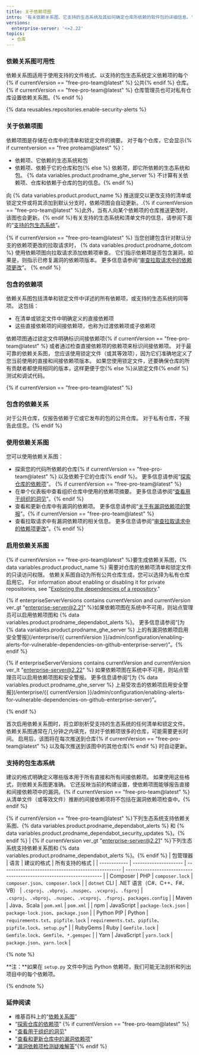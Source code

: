 ```yaml
---
title: 关于依赖项图
intro: '有关依赖关系图、它支持的生态系统及其如何确定仓库所依赖的软件包的详细信息。'
versions:
  enterprise-server: '<=2.22'
topics:
  - 仓库
---
```


### 依赖关系图可用性

依赖关系图适用于使用支持的文件格式、以支持的包生态系统定义依赖项的每个{% if currentVersion == "free-pro-team@latest" %} 公共{% endif %} 仓库。{% if currentVersion == "free-pro-team@latest" %} 仓库管理员也可对私有仓库设置依赖关系图。{% endif %}

{% data reusables.repositories.enable-security-alerts %}

### 关于依赖项图

依赖项图是存储在仓库中的清单和锁定文件的摘要。 对于每个仓库，它会显示{% if currentversion == "free proteam@latest" %}：

- 依赖项、它依赖的生态系统和包
- 依赖项、依赖于它的仓库和包{% else %} 依赖项，即它所依赖的生态系统和包。 {% data variables.product.prodname_ghe_server %} 不计算有关依赖项、仓库和依赖于仓库的包的信息。{% endif %}

向 {% data variables.product.product_name %} 推送提交以更改支持的清单或锁定文件或将其添加到默认分支时，依赖项图会自动更新。.{% if currentVersion == "free-pro-team@latest" %}此外，当有人向某个依赖项的仓库推送更改时，该图也会更新。{% endif %}有关支持的生态系统和清单文件的信息，请参阅下面的“[支持的包生态系统](#supported-package-ecosystems)”。

{% if currentVersion == "free-pro-team@latest" %}
当您创建包含针对默认分支的依赖项更改的拉取请求时，
{% data variables.product.prodname_dotcom %} 使用依赖项图向拉取请求添加依赖项审查。 它们指示依赖项是否包含漏洞，如果是，则指示已修复漏洞的依赖项版本。 更多信息请参阅“[审查拉取请求中的依赖项更改](/github/collaborating-with-issues-and-pull-requests/reviewing-dependency-changes-in-a-pull-request)”。
{% endif %}

### 包含的依赖项

依赖关系图包括清单和锁定文件中详述的所有依赖项，或支持的生态系统的同等项。 这包括：

- 在清单或锁定文件中明确定义的直接依赖项
- 这些直接依赖项的间接依赖项，也称为过渡依赖项或子依赖项

依赖项图通过锁定文件明确标识间接依赖项{% if currentVersion == "free-pro-team@latest" %} 或者通过检查直接依赖项的依赖项来标识间接依赖项。 对于最可靠的依赖关系图， 您应该使用锁定文件（或其等效项），因为它们准确地定义了您当前使用的直接和间接依赖项版本。 如果您使用锁定文件，还要确保仓库的所有贡献者都使用相同的版本，这样更便于您{% else %}从锁定文件{% endif %} 测试和调试代码。

{% if currentVersion == "free-pro-team@latest" %}
### 包含的依赖关系

对于公共仓库，仅报告依赖于它或它发布的包的公共仓库。 对于私有仓库，不报告此信息。{% endif %}

### 使用依赖关系图

您可以使用依赖关系图：

- 探索您的代码所依赖的仓库{% if currentVersion == "free-pro-team@latest" %} 以及依赖于它的仓库{% endif %}。 更多信息请参阅“[探索仓库的依赖项](/github/visualizing-repository-data-with-graphs/exploring-the-dependencies-of-a-repository)”。 {% if currentVersion == "free-pro-team@latest" %}
- 在单个仪表板中查看组织仓库中使用的依赖项摘要。 更多信息请参阅“[查看用于组织的洞见](/articles/viewing-insights-for-your-organization#viewing-organization-dependency-insights)”。{% endif %}
- 查看和更新仓库中有漏洞的依赖项。 更多信息请参阅“[关于有漏洞依赖项的警报](/github/managing-security-vulnerabilities/about-alerts-for-vulnerable-dependencies)”。{% if currentVersion == "free-pro-team@latest" %}
- 查看拉取请求中有漏洞依赖项的相关信息。 更多信息请参阅“[审查拉取请求中的依赖项更改](/github/collaborating-with-issues-and-pull-requests/reviewing-dependency-changes-in-a-pull-request)”。{% endif %}

### 启用依赖关系图

{% if currentVersion == "free-pro-team@latest" %}要生成依赖关系图，{% data variables.product.product_name %} 需要对仓库的依赖项清单和锁定文件的只读访问权限。 依赖关系图自动为所有公共仓库生成，您可以选择为私有仓库启用它。 For information about enabling or disabling it for private repositories, see "[Exploring the dependencies of a repository](/github/visualizing-repository-data-with-graphs/exploring-the-dependencies-of-a-repository)."

{% if enterpriseServerVersions contains currentVersion and currentVersion ver_gt "enterprise-server@2.21" %}如果依赖项图在系统中不可用，则站点管理员可以启用依赖项图和 {% data variables.product.prodname_dependabot_alerts %}。 更多信息请参阅“[为 {% data variables.product.prodname_ghe_server %} 上的有漏洞依赖项启用安全警报](/enterprise/{{ currentVersion }}/admin/configuration/enabling-alerts-for-vulnerable-dependencies-on-github-enterprise-server)”。{% endif %}

{% if enterpriseServerVersions contains currentVersion and currentVersion ver_lt "enterprise-server@2.22" %} 如果依赖项图在系统中不可用，则站点管理员可以启用依赖项图和安全警报。 更多信息请参阅“[为 {% data variables.product.prodname_ghe_server %} 上易受攻击的依赖项启用安全警报](/enterprise/{{ currentVersion }}/admin/configuration/enabling-alerts-for-vulnerable-dependencies-on-github-enterprise-server)”。

{% endif %}

首次启用依赖关系图时，将立即剖析受支持的生态系统的任何清单和锁定文件。 依赖关系图通常在几分钟之内填充，但对于依赖项很多的仓库，可能需要更长时间。 启用后，该图将在每次推送到仓库{% if currentVersion == "free-pro-team@latest" %} 以及每次推送到该图中的其他仓库{% endif %} 时自动更新。

### 支持的包生态系统

建议的格式明确定义哪些版本用于所有直接和所有间接依赖项。 如果使用这些格式，则依赖关系图更准确。 它还反映当前的构建设置，使依赖项图能够报告直接和间接依赖项中的漏洞。{% if currentVersion == "free-pro-team@latest" %} 从清单文件（或等效文件）推断的间接依赖项将不包括在漏洞依赖项检查中。{% endif %}

{% if currentVersion == "free-pro-team@latest" %}下列生态系统支持依赖关系图、{% data variables.product.prodname_dependabot_alerts %} 和 {% data variables.product.prodname_dependabot_security_updates %}。{% endif %}
|
{% if currentVersion ver_gt "enterprise-server@2.21" %}下列生态系统支持依赖关系图和 {% data variables.product.prodname_dependabot_alerts %}。{% endif %}
| 包管理器         | 语言                    | 建议的格式                                              | 所有支持的格式                                                              |
| ------------ | --------------------- | -------------------------------------------------- | -------------------------------------------------------------------- |
| Composer     | PHP                   | `composer.lock`                                    | `composer.json`、`composer.lock`                                      |
| `dotnet` CLI | .NET 语言（C#、C++、F#、VB） | `.csproj`、`.vbproj`、`.nuspec`、`.vcxproj`、`.fsproj` | `.csproj`、`.vbproj`、`.nuspec`、`.vcxproj`、`.fsproj`、`packages.config` |
| Maven        | Java、Scala            | `pom.xml`                                          | `pom.xml`                                                            |
| npm          | JavaScript            | `package-lock.json`                                | `package-lock.json`、`package.json`                                   |
| Python PIP   | Python                | `requirements.txt`、`pipfile.lock`                  | `requirements.txt`、`pipfile`、`pipfile.lock`、`setup.py`*              |
| RubyGems     | Ruby                  | `Gemfile.lock`                                     | `Gemfile.lock`、`Gemfile`、`*.gemspec`                                 |
| Yarn         | JavaScript            | `yarn.lock`                                        | `package.json`、`yarn.lock`                                           |

{% note %}

**注：**如果在 `setup.py` 文件中列出 Python 依赖项，我们可能无法剖析和列出项目中的每个依赖项。

{% endnote %}

### 延伸阅读

- 维基百科上的“[依赖关系图](https://en.wikipedia.org/wiki/Dependency_graph)”
- “[探索仓库的依赖项](/github/visualizing-repository-data-with-graphs/exploring-the-dependencies-of-a-repository)” {% if currentVersion == "free-pro-team@latest" %}
- "[查看用于组织的洞见](/organizations/collaborating-with-groups-in-organizations/viewing-insights-for-your-organization)"
- "[查看和更新仓库中的漏洞依赖项](/github/managing-security-vulnerabilities/viewing-and-updating-vulnerable-dependencies-in-your-repository)"
- "[漏洞依赖项检测疑难解答](/github/managing-security-vulnerabilities/troubleshooting-the-detection-of-vulnerable-dependencies)"{% endif %}
